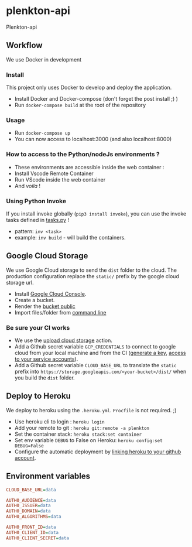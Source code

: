 # plenkton-api

Plenkton-api

## Workflow

We use Docker in development

### Install

This project only uses Docker to develop and deploy the application.

- Install Docker and Docker-compose (don't forget the post install ;) )
- Run `docker-compose build` at the root of the repository

### Usage

- Run `docker-compose up`
- You can now access to localhost:3000 (and also localhost:8000)

### How to access to the Python/nodeJs environments ?

- These environments are accessible inside the web container :
- Install Vscode Remote Container
- Run VScode inside the web container
- And _voila_ !

### Using Python Invoke

If you install invoke globally (`pip3 install invoke`), you can use the invoke tasks defined in [tasks.py](./tasks.py) !

- pattern: `inv <task>`
- example: `inv build` - will build the containers.

## Google Cloud Storage

We use Google Cloud storage to send the `dist` folder to the cloud.
The production configuration replace the `static/` prefix by the google cloud storage url.

- Install [Google Cloud Console](https://cloud.google.com/sdk/docs/install#deb).
- Create a bucket.
- Render the [bucket public](https://cloud.google.com/storage/docs/access-control/making-data-public?hl=fr)
- Import files/folder from [command line](https://cloud.google.com/storage/docs/uploading-objects#prereq-cli)

### Be sure your CI works

- We use the [upload cloud storage](https://github.com/google-github-actions/upload-cloud-storage) action.
- Add a Github secret variable `GCP_CREDENTIALS` to connect to google cloud from your local machine and from the CI ([generate a key](https://cloud.google.com/iam/docs/creating-managing-service-account-keys), [access to your service accounts](https://console.cloud.google.com/iam-admin/serviceaccounts?referrer=search&project=plenkton)).
- Add a Github secret variable `CLOUD_BASE_URL` to translate the `static` prefix into `https://storage.googleapis.com/<your-bucket>/dist/` when you build the `dist` folder.

## Deploy to Heroku

We deploy to heroku using the `.heroku.yml`. `Procfile` is not required. ;)

- Use heroku cli to login : `heroku login`
- Add your remote to git : `heroku git:remote -a plenkton`
- Set the container stack: `heroku stack:set container`
- Set env variable `DEBUG` to False on Heroku: `heroku config:set DEBUG=False`
- Configure the automatic deployment by [linking heroku to your github account](https://devcenter.heroku.com/articles/github-integration).

## Environment variables

```ini
CLOUD_BASE_URL=data

AUTH0_AUDIENCE=data
AUTH0_ISSUER=data
AUTH0_DOMAIN=data
AUTH0_ALGORITHMS=data

AUTH0_FRONT_ID=data
AUTH0_CLIENT_ID=data
AUTH0_CLIENT_SECRET=data
```
